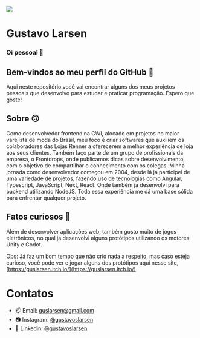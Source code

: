![](https://komarev.com/ghpvc/?username=gustavolarsen&color=blue)
# Gustavo Larsen
### Oi pessoal 👋

## Bem-vindos ao meu perfil do GitHub 👾

Aqui neste repositório você vai encontrar alguns dos meus projetos pessoais que desenvolvo para estudar e praticar programação. Espero que goste!

## Sobre 🙃

Como desenvolvedor frontend na CWI, alocado em projetos no maior varejista de moda do Brasil, meu foco é criar softwares que auxiliem os colaboradores das Lojas Renner a oferecerem a melhor experiência de loja aos seus clientes.
Também faço parte de um grupo de profissionais da empresa, o Frontdrops, onde publicamos dicas sobre desenvolvimento, com o objetivo de compartilhar o conhecimento com os colegas.
Minha jornada como desenvolvedor começou em 2004, desde lá já participei de uma variedade de projetos, fazendo uso de tecnologias como Angular, Typescript, JavaScript, Next, React. Onde também já desenvolvi para backend utilizando NodeJS. Toda essa experiência me dá uma base sólida para enfrentar qualquer projeto.

## Fatos curiosos 👀

Além de desenvolver aplicações web, também gosto muito de jogos eletrônicos, no qual ja desenvolvi alguns protótipos utilizando os motores Unity e Godot.

Obs: Já faz um bom tempo que não crio nada a respeito, mas caso esteja curioso, você pode ver e jogar alguns dos protótipos aqui nesse site, [https://guslarsen.itch.io/](https://guslarsen.itch.io/)

# Contatos
- 📫 Email: guslarsen@gmail.com
- 📷 Instagram: [@gustavoslarsen](https://www.instagram.com/gustavoslarsen/)
- 📄 Linkedin: [@gustavoslarsen](https://www.linkedin.com/in/gustavoslarsen/)
